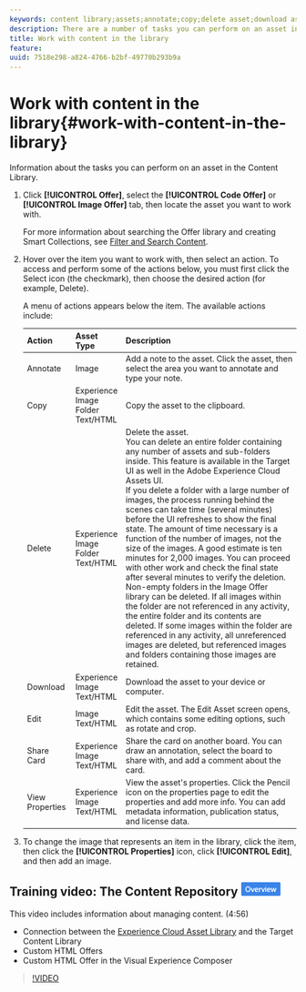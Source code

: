 ```yaml
---
keywords: content library;assets;annotate;copy;delete asset;download asset;edit content;share card;view content properties
description: There are a number of tasks you can perform on an asset in the library.
title: Work with content in the library
feature: 
uuid: 7518e298-a824-4766-b2bf-49770b293b9a
---
```


# Work with content in the library{#work-with-content-in-the-library}

Information about the tasks you can perform on an asset in the Content Library.

1. Click **[!UICONTROL Offer]**, select the **[!UICONTROL Code Offer]** or **[!UICONTROL Image Offer]** tab, then locate the asset you want to work with.

   For more information about searching the Offer library and creating Smart Collections, see [Filter and Search Content](../../c-experiences/c-manage-content/filter-and-search-content.md#concept_3B59B8F025BF4CEA82ECC5199D365276). 

1. Hover over the item you want to work with, then select an action. To access and perform some of the actions below, you must first click the Select icon (the checkmark), then choose the desired action (for example, Delete).

   A menu of actions appears below the item. The available actions include:

   | Action | Asset Type | Description |
   |--- |--- |--- |
   |Annotate|Image|Add a note to the asset. Click the asset, then select the area you want to annotate and type your note.|
   |Copy|Experience<br>Image<br>Folder<br>Text/HTML|Copy the asset to the clipboard.|
   |Delete|Experience<br>Image<br>Folder<br>Text/HTML|Delete the asset.<br>You can delete an entire folder containing any number of assets and sub-folders inside. This feature is available in the Target UI as well in the Adobe Experience Cloud Assets UI.<br>If you delete a folder with a large number of images, the process running behind the scenes can take time (several minutes) before the UI refreshes to show the final state. The amount of time necessary is a function of the number of images, not the size of the images. A good estimate is ten minutes for 2,000 images. You can proceed with other work and check the final state after several minutes to verify the deletion.<br> Non-empty folders in the Image Offer library can be deleted. If all images within the folder are not referenced in any activity, the entire folder and its contents are deleted. If some images within the folder are referenced in any activity, all unreferenced images are deleted, but referenced images and folders containing those images are retained.|
   |Download|Experience<br>Image<br>Text/HTML|Download the asset to your device or computer.|
   |Edit|Image<br>Text/HTML|Edit the asset. The Edit Asset screen opens, which contains some editing options, such as rotate and crop.|
   |Share Card|Experience<br>Image<br>Text/HTML|Share the card on another board. You can draw an annotation, select the board to share with, and add a comment about the card.|
   |View Properties|Experience<br>Image<br>Text/HTML|View the asset's properties. Click the Pencil icon on the properties page to edit the properties and add more info. You can add metadata information, publication status, and license data.|

1. To change the image that represents an item in the library, click the item, then click the **[!UICONTROL Properties]** icon, click **[!UICONTROL Edit]**, and then add an image.

## Training video: The Content Repository ![Overview badge](/help/assets/overview.png)

This video includes information about managing content. (4:56)

* Connection between the [Experience Cloud Asset Library](https://docs.adobe.com/content/help/en/core-services/interface/assets/creative-cloud.html) and the Target Content Library 
* Custom HTML Offers 
* Custom HTML Offer in the Visual Experience Composer

>[!VIDEO](https://video.tv.adobe.com/v/17387) 